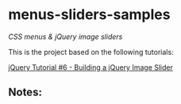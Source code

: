 # menus-sliders-samples
_CSS menus & jQuery image sliders_

This is the project based on the following tutorials:

[jQuery Tutorial #6 - Building a jQuery Image Slider](https://www.youtube.com/watch?v=KkzVFB3Ba_o)



## Notes:
